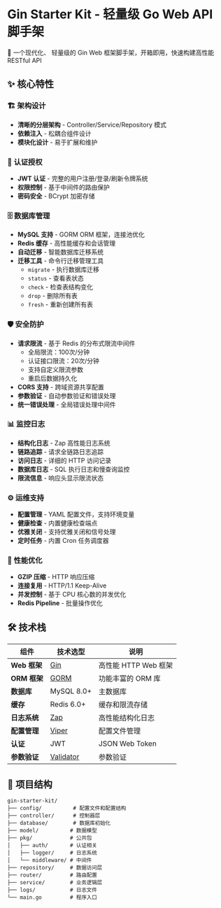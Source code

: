 # Gin Starter Kit - 轻量级 Go Web API 脚手架

🚀 一个现代化、 轻量级的 Gin Web 框架脚手架，开箱即用，快速构建高性能 RESTful API

## ✨ 核心特性

### 🏗️ **架构设计**
- **清晰的分层架构** - Controller/Service/Repository 模式
- **依赖注入** - 松耦合组件设计
- **模块化设计** - 易于扩展和维护

### 🔐 **认证授权**
- **JWT 认证** - 完整的用户注册/登录/刷新令牌系统
- **权限控制** - 基于中间件的路由保护
- **密码安全** - BCrypt 加密存储

### 🗄️ **数据库管理**
- **MySQL 支持** - GORM ORM 框架，连接池优化
- **Redis 缓存** - 高性能缓存和会话管理
- **自动迁移** - 智能数据库迁移系统
- **迁移工具** - 命令行迁移管理工具
  - `migrate` - 执行数据库迁移
  - `status` - 查看表状态
  - `check` - 检查表结构变化
  - `drop` - 删除所有表
  - `fresh` - 重新创建所有表

### 🛡️ **安全防护**
- **请求限流** - 基于 Redis 的分布式限流中间件
  - 全局限流：100次/分钟
  - 认证接口限流：20次/分钟
  - 支持自定义限流参数
  - 重启后数据持久化
- **CORS 支持** - 跨域资源共享配置
- **参数验证** - 自动参数验证和错误处理
- **统一错误处理** - 全局错误处理中间件

### 📊 **监控日志**
- **结构化日志** - Zap 高性能日志系统
- **链路追踪** - 请求全链路日志追踪
- **访问日志** - 详细的 HTTP 访问记录
- **数据库日志** - SQL 执行日志和慢查询监控
- **限流信息** - 响应头显示限流状态

### ⚙️ **运维支持**
- **配置管理** - YAML 配置文件，支持环境变量
- **健康检查** - 内置健康检查端点
- **优雅关闭** - 支持优雅关闭和信号处理
- **定时任务** - 内置 Cron 任务调度器

### 🚀 **性能优化**
- **GZIP 压缩** - HTTP 响应压缩
- **连接复用** - HTTP/1.1 Keep-Alive
- **并发控制** - 基于 CPU 核心数的并发优化
- **Redis Pipeline** - 批量操作优化

## 🛠️ 技术栈

| 组件 | 技术选型 | 说明 |
|------|----------|------|
| **Web 框架** | [Gin](https://github.com/gin-gonic/gin) | 高性能 HTTP Web 框架 |
| **ORM 框架** | [GORM](https://gorm.io/) | 功能丰富的 ORM 库 |
| **数据库** | MySQL 8.0+ | 主数据库 |
| **缓存** | Redis 6.0+ | 缓存和限流存储 |
| **日志系统** | [Zap](https://github.com/uber-go/zap) | 高性能结构化日志 |
| **配置管理** | [Viper](https://github.com/spf13/viper) | 配置文件管理 |
| **认证** | JWT | JSON Web Token |
| **参数验证** | [Validator](https://github.com/go-playground/validator) | 参数验证 |

## 📁 项目结构
```
gin-starter-kit/
├── config/          # 配置文件和配置结构
├── controller/      # 控制器层
├── database/        # 数据库初始化
├── model/          # 数据模型
├── pkg/            # 公共包
│   ├── auth/       # 认证相关
│   ├── logger/     # 日志系统
│   └── middleware/ # 中间件
├── repository/     # 数据访问层
├── router/         # 路由配置
├── service/        # 业务逻辑层
├── logs/           # 日志文件
└── main.go         # 程序入口
```